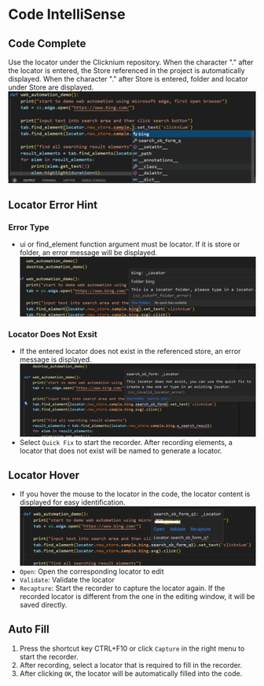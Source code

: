 # Code IntelliSense

## Code Complete
Use the locator under the Clicknium repository.  When the character "." after the locator is entered, the Store referenced in the project is automatically displayed. When the character "." after Store is entered, folder and locator under  Store are displayed.  
![code complete](../../img/vscode-code-complete.png)

## Locator Error Hint
### Error Type
- ui or find_element function argument must be locator. If it is store or folder, an error message will be displayed.
![type error](../../img/vscode-type-error.png)
### Locator Does Not Exsit
- If the entered locator does not exist in the referenced store, an error message is displayed.
![not exist](../../img/vscode-locator-not-exist.png)
- Select `Quick Fix` to start the recorder. After recording elements, a locator that does not exist will be named to generate a locator.
  
## Locator Hover
- If you hover the mouse to the locator in the code, the locator content is displayed for easy identification.
![locator hover](../../img/vscode-code-hover.png)
- `Open`: Open the corresponding locator to edit
- `Validate`: Validate the locator
- `Recapture`: Start the recorder to capture the locator again. If the recorded locator is different from the one in the editing window, it will be saved directly. 


## Auto Fill
1. Press the shortcut key CTRL+F10 or click  `Capture` in the right menu to start the recorder.
2. After recording, select a locator that is required to fill in the recorder.
3. After clicking `OK`, the locator will be automatically filled into the code.